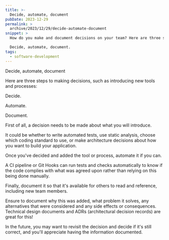 ```yaml
---
title: >-
  Decide, automate, document
pubDate: 2023-12-29
permalink: >
  archive/2023/12/29/decide-automate-document
snippet: >
  How do you make and document decisions on your team? Here are three steps that have worked well for me.

  Decide, automate, document.
tags:
  - software-development
---
```


Decide, automate, document

Here are three steps to making decisions, such as introducing new tools and processes:

Decide.

Automate.

Document.

First of all, a decision needs to be made about what you will introduce.

It could be whether to write automated tests, use static analysis, choose which coding standard to use, or make architecture decisions about how you want to build your application.

Once you've decided and added the tool or process, automate it if you can.

A CI pipeline or Git Hooks can run tests and checks automatically to know if the code complies with what was agreed upon rather than relying on this being done manually.

Finally, document it so that it's available for others to read and reference, including new team members.

Ensure to document why this was added, what problem it solves, any alternatives that were considered and any side effects or consequences. Technical design documents and ADRs (architectural decision records) are great for this!

In the future, you may want to revisit the decision and decide if it's still correct, and you'll appreciate having the information documented.
